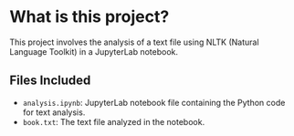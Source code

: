 # What is this project?

This project involves the analysis of a text file using NLTK (Natural Language Toolkit) in a JupyterLab notebook.

## Files Included

- `analysis.ipynb`: JupyterLab notebook file containing the Python code for text analysis.
- `book.txt`: The text file analyzed in the notebook.

